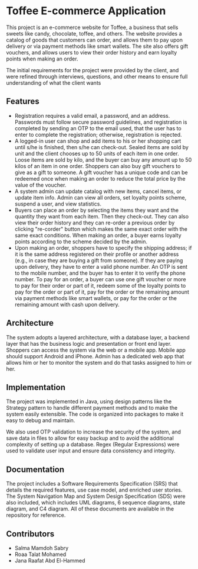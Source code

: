 <!DOCTYPE html>
<html lang="en">
<head>
	<meta charset="UTF-8">
</head>
<body>
	<h1>Toffee E-commerce Application</h1>
	<p>This project is an e-commerce website for Toffee, a business that sells sweets like candy, chocolate, toffee, and others. The website provides a catalog of goods that customers can order, and allows them to pay upon delivery or via payment methods like smart wallets. The site also offers gift vouchers, and allows users to view their order history and earn loyalty points when making an order.</p>
	<p>The initial requirements for the project were provided by the client, and were refined through interviews, questions, and other means to ensure full understanding of what the client wants</p>

<h2>Features</h2>
	<ul>
		<li>Registration requires a valid email, a password, and an address. Passwords must follow secure password guidelines, and registration is completed by sending an OTP to the email used, that the user has to enter to complete the registration; otherwise, registration is rejected.</li>
		<li>A logged-in user can shop and add items to his or her shopping cart until s/he is finished, then s/he can check-out. Sealed items are sold by unit and the client chooses up to 50 units of each item in one order. Loose items are sold by kilo, and the buyer can buy any amount up to 50 kilos of an item in one order. Shoppers can also buy gift vouchers to give as a gift to someone. A gift voucher has a unique code and can be redeemed once when making an order to reduce the total price by the value of the voucher.</li>
		<li>A system admin can update catalog with new items, cancel items, or update item info. Admin can view all orders, set loyalty points scheme, suspend a user, and view statistics.</li>
		<li>Buyers can place an order by selecting the items they want and the quantity they want from each item. Then they check-out. They can also view their order history and they can re-order a previous order by clicking "re-corder" button which makes the same exact order with the same exact conditions. When making an order, a buyer earns loyalty points according to the scheme decided by the admin.</li>
		<li>Upon making an order, shoppers have to specify the shipping address; if it is the same address registered on their profile or another address (e.g., in case they are buying a gift from someone). If they are paying upon delivery, they have to enter a valid phone number. An OTP is sent to the mobile number, and the buyer has to enter it to verify the phone number. To pay for an order, a buyer can use one gift voucher or more to pay for their order or part of it, redeem some of the loyalty points to pay for the order or part of it, pay for the order or the remaining amount via payment methods like smart wallets, or pay for the order or the remaining amount with cash upon delivery.</li>
	</ul>

<h2>Architecture</h2>
	<p>The system adopts a layered architecture, with a database layer, a backend layer that has the business logic and presentation or front end layer. Shoppers can access the system via the web or a mobile app. Mobile app should support Android and iPhone. Admin has a dedicated web app that allows him or her to monitor the system and do that tasks assigned to him or her.</p>

<h2>Implementation</h2>
<p>The project was implemented in Java, using design patterns like the Strategy pattern to handle different payment methods and to make the system easily extensible. The code is organized into packages to make it easy to debug and maintain.</p>
<p>We also used OTP validation to increase the security of the system, and save data in files to allow for easy backup and to avoid the additional complexity of setting up a database. Regex (Regular Expressions) were used to validate user input and ensure data consistency and integrity.</p>

<h2>Documentation</h2>
	<p>The project includes a Software Requirements Specification (SRS) that details the required features, use case model, and enriched user stories. The System Navigation Map and System Design Specification (SDS) were also included, which includes UML diagrams, 6 sequence diagrams, state diagram, and C4 diagram. All of these documents are available in the repository for reference.</p>

<h2>Contributors</h2>
	<ul>
		<li>Salma Mamdoh Sabry</li>
		<li>Roaa Talat Mohamed</li>
		<li>Jana Raafat Abd El-Hammed</li>
	
</ul>
</body>
</html>
